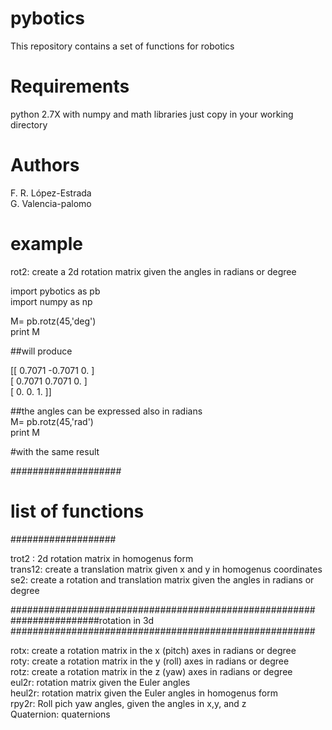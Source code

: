# pybotics  
This repository contains a set of functions for robotics

# Requirements

python 2.7X with numpy and math libraries
just copy in your working directory

# Authors
F. R. López-Estrada  
G. Valencia-palomo  

  
# example  

rot2: create a 2d rotation  matrix given the angles in radians or degree    

import pybotics as pb  
import numpy as np  

M= pb.rotz(45,'deg')  
print M  
  
##will produce    

[[ 0.7071 -0.7071  0.    ]  
[ 0.7071  0.7071  0.    ]  
[ 0.      0.      1.    ]]  
  
##the angles can be expressed also in radians  
M= pb.rotz(45,'rad')  
print M  

#with the same result  

####################
# list of functions
###################
  
trot2 : 2d rotation matrix in homogenus form  
trans12: create a translation matrix given  x and y in homogenus coordinates  
se2:   create a rotation and translation matrix given the angles in radians or degree  

  
#######################################################
################rotation in 3d
#######################################################
  
rotx:   create a rotation  matrix in the x (pitch) axes in radians or degree  
roty:   create a rotation  matrix in the y (roll) axes in radians or degree  
rotz:   create a rotation  matrix in the z (yaw) axes in radians or degree  
eul2r:  rotation matrix given the Euler angles  
heul2r: rotation matrix given the Euler angles  in homogenus form  
rpy2r:  Roll pich yaw angles, given the angles in x,y, and z  
Quaternion:  quaternions  


